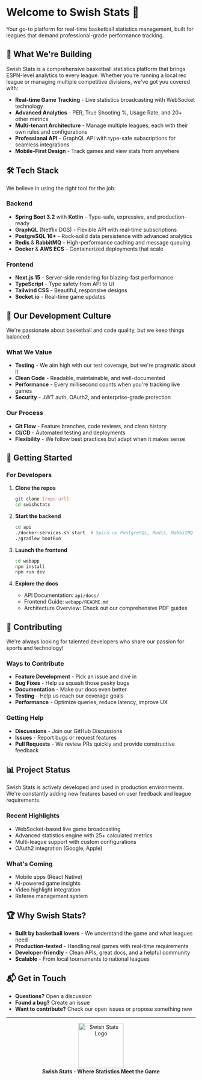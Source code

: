 # Welcome to Swish Stats 🏀

Your go-to platform for real-time basketball statistics management, built for leagues that demand professional-grade performance tracking.

## 🚀 What We're Building

Swish Stats is a comprehensive basketball statistics platform that brings ESPN-level analytics to every league. Whether you're running a local rec league or managing multiple competitive divisions, we've got you covered with:

- **Real-time Game Tracking** - Live statistics broadcasting with WebSocket technology
- **Advanced Analytics** - PER, True Shooting %, Usage Rate, and 20+ other metrics
- **Multi-tenant Architecture** - Manage multiple leagues, each with their own rules and configurations
- **Professional API** - GraphQL API with type-safe subscriptions for seamless integrations
- **Mobile-First Design** - Track games and view stats from anywhere

## 🛠️ Tech Stack

We believe in using the right tool for the job:

### Backend
- **Spring Boot 3.2** with **Kotlin** - Type-safe, expressive, and production-ready
- **GraphQL** (Netflix DGS) - Flexible API with real-time subscriptions
- **PostgreSQL 16+** - Rock-solid data persistence with advanced analytics
- **Redis** & **RabbitMQ** - High-performance caching and message queuing
- **Docker** & **AWS ECS** - Containerized deployments that scale

### Frontend
- **Next.js 15** - Server-side rendering for blazing-fast performance
- **TypeScript** - Type safety from API to UI
- **Tailwind CSS** - Beautiful, responsive designs
- **Socket.io** - Real-time game updates

## 👥 Our Development Culture

We're passionate about basketball and code quality, but we keep things balanced:

### What We Value
- **Testing** - We aim high with our test coverage, but we're pragmatic about it
- **Clean Code** - Readable, maintainable, and well-documented
- **Performance** - Every millisecond counts when you're tracking live games
- **Security** - JWT auth, OAuth2, and enterprise-grade protection

### Our Process
- **Git Flow** - Feature branches, code reviews, and clean history
- **CI/CD** - Automated testing and deployments
- **Flexibility** - We follow best practices but adapt when it makes sense

## 🎯 Getting Started

### For Developers

1. **Clone the repos**
   ```bash
   git clone [repo-url]
   cd swishstats
   ```

2. **Start the backend**
   ```bash
   cd api
   ./docker-services.sh start  # Spins up PostgreSQL, Redis, RabbitMQ
   ./gradlew bootRun
   ```

3. **Launch the frontend**
   ```bash
   cd webapp
   npm install
   npm run dev
   ```

4. **Explore the docs**
   - API Documentation: `api/docs/`
   - Frontend Guide: `webapp/README.md`
   - Architecture Overview: Check out our comprehensive PDF guides

## 🤝 Contributing

We're always looking for talented developers who share our passion for sports and technology!

### Ways to Contribute
- **Feature Development** - Pick an issue and dive in
- **Bug Fixes** - Help us squash those pesky bugs
- **Documentation** - Make our docs even better
- **Testing** - Help us reach our coverage goals
- **Performance** - Optimize queries, reduce latency, improve UX

### Getting Help
- **Discussions** - Join our GitHub Discussions
- **Issues** - Report bugs or request features
- **Pull Requests** - We review PRs quickly and provide constructive feedback

## 📊 Project Status

Swish Stats is actively developed and used in production environments. We're constantly adding new features based on user feedback and league requirements.

### Recent Highlights
- WebSocket-based live game broadcasting
- Advanced statistics engine with 25+ calculated metrics
- Multi-league support with custom configurations
- OAuth2 integration (Google, Apple)

### What's Coming
- Mobile apps (React Native)
- AI-powered game insights
- Video highlight integration
- Referee management system

## 🏆 Why Swish Stats?

- **Built by basketball lovers** - We understand the game and what leagues need
- **Production-tested** - Handling real games with real-time requirements
- **Developer-friendly** - Clean APIs, great docs, and a helpful community
- **Scalable** - From local tournaments to national leagues

## 📬 Get in Touch

- **Questions?** Open a discussion
- **Found a bug?** Create an issue
- **Want to contribute?** Check our open issues or propose something new

---

<p align="center">
  <img src="../../api/docs/images/logo.png" alt="Swish Stats Logo" width="120">
  <br>
  <strong>Swish Stats - Where Statistics Meet the Game</strong>
</p>
